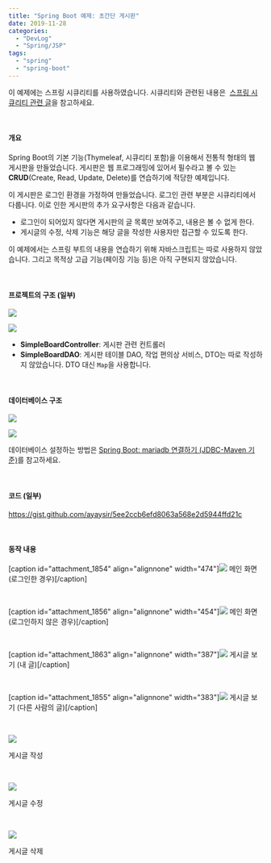 ```yaml
---
title: "Spring Boot 예제: 초간단 게시판"
date: 2019-11-28
categories: 
  - "DevLog"
  - "Spring/JSP"
tags: 
  - "spring"
  - "spring-boot"
---
```


이 예제에는 스프링 시큐리티를 사용하였습니다. 시큐리티와 관련된 내용은  [스프링 시큐리티 관련 글](http://yoonbumtae.com/?tag=스프링시큐리티)을 참고하세요.

 

#### **개요**

Spring Boot의 기본 기능(Thymeleaf, 시큐리티 포함)을 이용해서 전통적 형태의 웹 게시판을 만들었습니다. 게시판은 웹 프로그래밍에 있어서 필수라고 볼 수 있는 **CRUD**(Create, Read, Update, Delete)를 연습하기에 적당한 예제입니다.

이 게시판은 로그인 환경을 가정하여 만들었습니다. 로그인 관련 부분은 시큐리티에서 다룹니다. 이로 인한 게시판의 추가 요구사항은 다음과 같습니다.

- 로그인이 되어있지 않다면 게시판의 글 목록만 보여주고, 내용은 볼 수 없게 한다.
- 게시글의 수정, 삭제 기능은 해당 글을 작성한 사용자만 접근할 수 있도록 한다.

이 예제에서는 스프링 부트의 내용을 연습하기 위해 자바스크립트는 따로 사용하지 않았습니다. 그리고 목적상 고급 기능(페이징 기능 등)은 아직 구현되지 않았습니다.

 

#### **프로젝트의 구조 (일부)**

![](./assets/img/wp-content/uploads/2019/11/스크린샷-2019-11-28-오후-9.21.49.png)

![](./assets/img/wp-content/uploads/2019/11/스크린샷-2019-11-28-오후-9.22.00.png)

- **SimpleBoardController**: 게시판 관련 컨트롤러
- **SimpleBoardDAO**: 게시판 테이블 DAO, 작업 편의상 서비스, DTO는 따로 작성하지 않았습니다. DTO 대신 `Map`을 사용합니다.

 

#### **데이터베이스 구조**

![](./assets/img/wp-content/uploads/2019/11/스크린샷-2019-11-28-오후-9.30.43.png)

![](./assets/img/wp-content/uploads/2019/11/스크린샷-2019-11-28-오후-9.31.56.png)

데이터베이스 설정하는 방법은 [Spring Boot: mariadb 연결하기 (JDBC-Maven 기준)](http://yoonbumtae.com/?p=658)를 참고하세요.

 

#### **코드 (일부)**

https://gist.github.com/ayaysir/5ee2ccb6efd8063a568e2d5944ffd21c

 

#### **동작 내용**

\[caption id="attachment\_1854" align="alignnone" width="474"\]![](./assets/img/wp-content/uploads/2019/11/스크린샷-2019-11-28-오후-9.00.57.png) 메인 화면 (로그인한 경우)\[/caption\]

 

\[caption id="attachment\_1856" align="alignnone" width="454"\]![](./assets/img/wp-content/uploads/2019/11/스크린샷-2019-11-28-오후-9.10.16.png) 메인 화면 (로그인하지 않은 경우)\[/caption\]

 

\[caption id="attachment\_1863" align="alignnone" width="387"\]![](./assets/img/wp-content/uploads/2019/11/스크린샷-2019-11-28-오후-9.37.28.png) 게시글 보기 (내 글)\[/caption\]

 

\[caption id="attachment\_1855" align="alignnone" width="383"\]![](./assets/img/wp-content/uploads/2019/11/스크린샷-2019-11-28-오후-9.09.12.png) 게시글 보기 (다른 사람의 글)\[/caption\]

 

![](https://media.giphy.com/media/kcC0josb7fmy2b4VhR/giphy.gif)

게시글 작성

 

![](https://media.giphy.com/media/kfF3EO88jbSs0Ulboz/giphy.gif)

게시글 수정

 

![](https://media.giphy.com/media/IbZ1cV7NF1M4A4jFcQ/giphy.gif)

게시글 삭제

